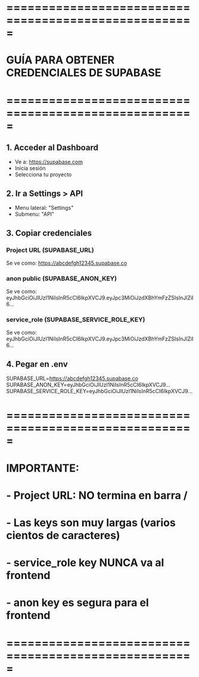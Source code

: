 # =====================================================
# GUÍA PARA OBTENER CREDENCIALES DE SUPABASE
# =====================================================

## 1. Acceder al Dashboard
   - Ve a: https://supabase.com
   - Inicia sesión
   - Selecciona tu proyecto

## 2. Ir a Settings > API
   - Menu lateral: "Settings"
   - Submenu: "API"

## 3. Copiar credenciales

### Project URL (SUPABASE_URL)
   Se ve como: https://abcdefgh12345.supabase.co
   
### anon public (SUPABASE_ANON_KEY)
   Se ve como: eyJhbGciOiJIUzI1NiIsInR5cCI6IkpXVCJ9.eyJpc3MiOiJzdXBhYmFzZSIsInJlZiI6...
   
### service_role (SUPABASE_SERVICE_ROLE_KEY)
   Se ve como: eyJhbGciOiJIUzI1NiIsInR5cCI6IkpXVCJ9.eyJpc3MiOiJzdXBhYmFzZSIsInJlZiI6...

## 4. Pegar en .env
   SUPABASE_URL=https://abcdefgh12345.supabase.co
   SUPABASE_ANON_KEY=eyJhbGciOiJIUzI1NiIsInR5cCI6IkpXVCJ9...
   SUPABASE_SERVICE_ROLE_KEY=eyJhbGciOiJIUzI1NiIsInR5cCI6IkpXVCJ9...

# =====================================================
# IMPORTANTE:
# - Project URL: NO termina en barra /
# - Las keys son muy largas (varios cientos de caracteres)
# - service_role key NUNCA va al frontend
# - anon key es segura para el frontend
# =====================================================
